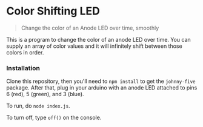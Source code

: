 # Color Shifting LED

> Change the color of an Anode LED over time, smoothly

This is a program to change the color of an anode LED over time. You can supply an array of color values and it will infinitely shift between those colors in order.

### Installation

Clone this repository, then you'll need to `npm install` to get the `johnny-five` package. After that, plug in your arduino with an anode LED attached to pins 6 (red), 5 (green), and 3 (blue).

To run, do `node index.js`.

To turn off, type `off()` on the console.